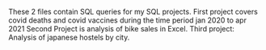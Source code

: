 These 2 files contain SQL queries for my SQL projects.
First project covers covid deaths and covid vaccines during the time period jan 2020 to apr 2021
Second Project is analysis of bike sales in Excel.
Third project: Analysis of japanese hostels by city.
